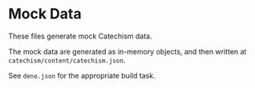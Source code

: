 # Mock Data

These files generate mock Catechism data.

The mock data are generated as in-memory objects, and then written at `catechism/content/catechism.json`.

See `deno.json` for the appropriate build task.
